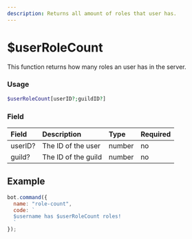 ```yaml
---
description: Returns all amount of roles that user has.
---
```

# $userRoleCount

This function returns how many roles an user has in the server.

### Usage

```php
$userRoleCount[userID?;guildID?]
```

### Field

| Field | Description | Type | Required |
| :--- | :--- | :--- | :--- |
| userID? | The ID of the user | number | no |
| guild? | The ID of the guild | number | no |

## Example

```javascript
bot.command({
  name: "role-count",
  code: `
  $username has $userRoleCount roles!
  `
});
```
